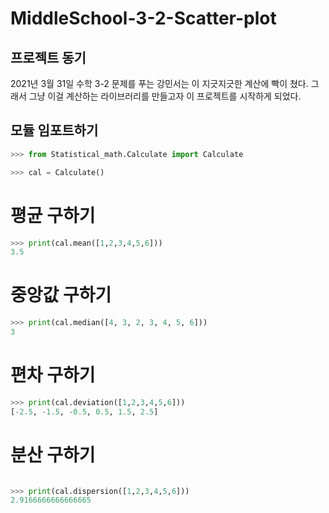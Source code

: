 # MiddleSchool-3-2-Scatter-plot

## 프로젝트 동기
2021년 3월 31일 수학 3-2 문제를 푸는 강민서는 이 지긋지긋한 계산에 빡이 쳤다. 그래서 그냥 이걸 계산하는 라이브러리를 만들고자 이 프로젝트를 시작하게 되었다.

## 모듈 임포트하기 
``` python
>>> from Statistical_math.Calculate import Calculate

>>> cal = Calculate()
```


# 평균 구하기
``` python
>>> print(cal.mean([1,2,3,4,5,6]))
3.5
```
# 중앙값 구하기
``` python
>>> print(cal.median([4, 3, 2, 3, 4, 5, 6]))
3
```
# 편차 구하기
```python 
>>> print(cal.deviation([1,2,3,4,5,6]))
[-2.5, -1.5, -0.5, 0.5, 1.5, 2.5]
```

# 분산 구하기
```python 

>>> print(cal.dispersion([1,2,3,4,5,6]))
2.9166666666666665
```
